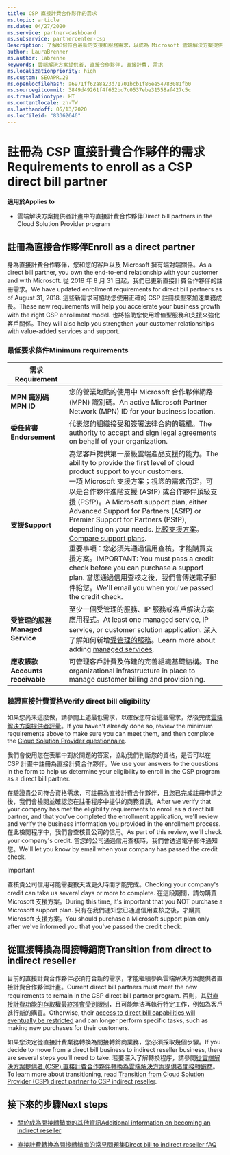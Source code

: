 ```yaml
---
title: CSP 直接計費合作夥伴的需求
ms.topic: article
ms.date: 04/27/2020
ms.service: partner-dashboard
ms.subservice: partnercenter-csp
Description: 了解如何符合最新的支援和服務需求，以成為 Microsoft 雲端解決方案提供者 (CSP) 計畫中的直接計費合作夥伴。
author: LauraBrenner
ms.author: labrenne
keywords: 雲端解決方案提供者, 直接合作夥伴, 直接計費, 需求
ms.localizationpriority: high
ms.custom: SEOAPR.20
ms.openlocfilehash: a6971ff62a8a23d71701bcb1f86ee54783081fb0
ms.sourcegitcommit: 3849d49261f4f652bd7c0537ebe31558af427c5c
ms.translationtype: HT
ms.contentlocale: zh-TW
ms.lasthandoff: 05/13/2020
ms.locfileid: "83362646"
---
```

# <a name="requirements-to-enroll-as-a-csp-direct-bill-partner"></a><span data-ttu-id="0dcce-104">註冊為 CSP 直接計費合作夥伴的需求</span><span class="sxs-lookup"><span data-stu-id="0dcce-104">Requirements to enroll as a CSP direct bill partner</span></span>

<span data-ttu-id="0dcce-105">**適用於**</span><span class="sxs-lookup"><span data-stu-id="0dcce-105">**Applies to**</span></span>

- <span data-ttu-id="0dcce-106">雲端解決方案提供者計畫中的直接計費合作夥伴</span><span class="sxs-lookup"><span data-stu-id="0dcce-106">Direct bill partners in the Cloud Solution Provider program</span></span>

## <a name="enroll-as-a-direct-partner"></a><span data-ttu-id="0dcce-107">註冊為直接合作夥伴</span><span class="sxs-lookup"><span data-stu-id="0dcce-107">Enroll as a direct partner</span></span>

<span data-ttu-id="0dcce-108">身為直接計費合作夥伴，您和您的客戶以及 Microsoft 擁有端對端關係。</span><span class="sxs-lookup"><span data-stu-id="0dcce-108">As a direct bill partner, you own the end-to-end relationship with your customer and with Microsoft.</span></span> <span data-ttu-id="0dcce-109">從 2018 年 8 月 31 日起，我們已更新直接計費合作夥伴的註冊需求。</span><span class="sxs-lookup"><span data-stu-id="0dcce-109">We have updated enrollment requirements for direct bill partners as of August 31, 2018.</span></span> <span data-ttu-id="0dcce-110">這些新需求可協助您使用正確的 CSP 註冊模型來加速業務成長。</span><span class="sxs-lookup"><span data-stu-id="0dcce-110">These new requirements will help you accelerate your business growth with the right CSP enrollment model.</span></span> <span data-ttu-id="0dcce-111">也將協助您使用增值型服務和支援來強化客戶關係。</span><span class="sxs-lookup"><span data-stu-id="0dcce-111">They will also help you strengthen your customer relationships with value-added services and support.</span></span>

### <a name="minimum-requirements"></a><span data-ttu-id="0dcce-112">最低要求條件</span><span class="sxs-lookup"><span data-stu-id="0dcce-112">Minimum requirements</span></span>

|<span data-ttu-id="0dcce-113">**需求**</span><span class="sxs-lookup"><span data-stu-id="0dcce-113">**Requirement**</span></span>|                             |
|--------------------------------|--------------------------------------------------------------|
|<span data-ttu-id="0dcce-114">**MPN 識別碼**</span><span class="sxs-lookup"><span data-stu-id="0dcce-114">**MPN ID**</span></span>   |<span data-ttu-id="0dcce-115">您的營業地點的使用中 Microsoft 合作夥伴網路 (MPN) 識別碼。</span><span class="sxs-lookup"><span data-stu-id="0dcce-115">An active Microsoft Partner Network (MPN) ID for your business location.</span></span>    |
|<span data-ttu-id="0dcce-116">**委任背書**</span><span class="sxs-lookup"><span data-stu-id="0dcce-116">**Endorsement**</span></span>   |<span data-ttu-id="0dcce-117">代表您的組織接受和簽署法律合約的職權。</span><span class="sxs-lookup"><span data-stu-id="0dcce-117">The authority to accept and sign legal agreements on behalf of your organization.</span></span>|
|<span data-ttu-id="0dcce-118">**支援**</span><span class="sxs-lookup"><span data-stu-id="0dcce-118">**Support**</span></span>   |<span data-ttu-id="0dcce-119">為您客戶提供第一層級雲端產品支援的能力。</span><span class="sxs-lookup"><span data-stu-id="0dcce-119">The ability to provide the first level of cloud product support to your customers.</span></span> <br/><span data-ttu-id="0dcce-120">一項 Microsoft 支援方案；視您的需求而定，可以是合作夥伴進階支援 (ASfP) 或合作夥伴頂級支援 (PSfP)。</span><span class="sxs-lookup"><span data-stu-id="0dcce-120">A Microsoft support plan, either Advanced Support for Partners (ASfP) or Premier Support for Partners (PSfP), depending on your needs.</span></span> <span data-ttu-id="0dcce-121">[比較支援方案](https://partner.microsoft.com/support/partnersupport)。</span><span class="sxs-lookup"><span data-stu-id="0dcce-121">[Compare support plans](https://partner.microsoft.com/support/partnersupport).</span></span><br/> <span data-ttu-id="0dcce-122">重要事項：您必須先通過信用查核，才能購買支援方案。</span><span class="sxs-lookup"><span data-stu-id="0dcce-122">IMPORTANT: You must pass a credit check before you can purchase a support plan.</span></span> <span data-ttu-id="0dcce-123">當您通過信用查核之後，我們會傳送電子郵件給您。</span><span class="sxs-lookup"><span data-stu-id="0dcce-123">We'll email you when you've passed the credit check.</span></span> |
|<span data-ttu-id="0dcce-124">**受管理的服務**</span><span class="sxs-lookup"><span data-stu-id="0dcce-124">**Managed Service**</span></span>   |<span data-ttu-id="0dcce-125">至少一個受管理的服務、IP 服務或客戶解決方案應用程式。</span><span class="sxs-lookup"><span data-stu-id="0dcce-125">At least one managed service, IP service, or customer solution application.</span></span> <span data-ttu-id="0dcce-126">深入了解如何新增[受管理的服務](https://partner.microsoft.com/business-opportunities/managed-services-provider)。</span><span class="sxs-lookup"><span data-stu-id="0dcce-126">Learn more about adding [managed services](https://partner.microsoft.com/business-opportunities/managed-services-provider).</span></span>|
|<span data-ttu-id="0dcce-127">**應收帳款**</span><span class="sxs-lookup"><span data-stu-id="0dcce-127">**Accounts receivable**</span></span> |<span data-ttu-id="0dcce-128">可管理客戶計費及佈建的完善組織基礎結構。</span><span class="sxs-lookup"><span data-stu-id="0dcce-128">The organizational infrastructure in place to manage customer billing and provisioning.</span></span>

### <a name="verify-direct-bill-eligibility"></a><span data-ttu-id="0dcce-129">驗證直接計費資格</span><span class="sxs-lookup"><span data-stu-id="0dcce-129">Verify direct bill eligibility</span></span>

<span data-ttu-id="0dcce-130">如果您尚未這麼做，請參閱上述最低需求，以確保您符合這些需求，然後完成[雲端解決方案提供者評量](https://partner.microsoft.com/cloud-solution-provider/assessment)。</span><span class="sxs-lookup"><span data-stu-id="0dcce-130">If you haven't already done so, review the minimum requirements above to make sure you can meet them, and then complete the [Cloud Solution Provider questionnaire](https://partner.microsoft.com/cloud-solution-provider/assessment).</span></span>

<span data-ttu-id="0dcce-131">我們會使用您在表單中對於問題的答案，協助我們判斷您的資格，是否可以在 CSP 計畫中註冊為直接計費合作夥伴。</span><span class="sxs-lookup"><span data-stu-id="0dcce-131">We use your answers to the questions in the form to help us determine your eligibility to enroll in the CSP program as a direct bill partner.</span></span>

<span data-ttu-id="0dcce-132">在驗證貴公司符合資格需求，可註冊為直接計費合作夥伴，且您已完成註冊申請之後，我們會檢閱並確認您在註冊程序中提供的商務資訊。</span><span class="sxs-lookup"><span data-stu-id="0dcce-132">After we verify that your company has met the eligibility requirements to enroll as a direct bill partner, and that you've completed the enrollment application, we'll review and verify the business information you provided in the enrollment process.</span></span> <span data-ttu-id="0dcce-133">在此檢閱程序中，我們會查核貴公司的信用。</span><span class="sxs-lookup"><span data-stu-id="0dcce-133">As part of this review, we'll check your company's credit.</span></span> <span data-ttu-id="0dcce-134">當您的公司通過信用查核時，我們會透過電子郵件通知您。</span><span class="sxs-lookup"><span data-stu-id="0dcce-134">We'll let you know by email when your company has passed the credit check.</span></span>

>[!IMPORTANT]
><span data-ttu-id="0dcce-135">查核貴公司信用可能需要數天或更久時間才能完成。</span><span class="sxs-lookup"><span data-stu-id="0dcce-135">Checking your company's credit can take us several days or more to complete.</span></span> <span data-ttu-id="0dcce-136">在這段期間，請勿購買 Microsoft 支援方案。</span><span class="sxs-lookup"><span data-stu-id="0dcce-136">During this time, it's important that you NOT purchase a Microsoft support plan.</span></span> <span data-ttu-id="0dcce-137">只有在我們通知您已通過信用查核之後，才購買 Microsoft 支援方案。</span><span class="sxs-lookup"><span data-stu-id="0dcce-137">You should purchase a Microsoft support plan only after we've informed you that you've passed the credit check.</span></span>

## <a name="transition-from-direct-to-indirect-reseller"></a><span data-ttu-id="0dcce-138">從直接轉換為間接轉銷商</span><span class="sxs-lookup"><span data-stu-id="0dcce-138">Transition from direct to indirect reseller</span></span>

<span data-ttu-id="0dcce-139">目前的直接計費合作夥伴必須符合新的需求，才能繼續參與雲端解決方案提供者直接計費合作夥伴計畫。</span><span class="sxs-lookup"><span data-stu-id="0dcce-139">Current direct bill partners must meet the new requirements to remain in the CSP direct bill partner program.</span></span> <span data-ttu-id="0dcce-140">否則，其[對直接計費功能的存取權最終將會受到限制](restricted-direct-bill-capabilities.md)，且可能無法再執行特定工作，例如為客戶進行新的購買。</span><span class="sxs-lookup"><span data-stu-id="0dcce-140">Otherwise, their [access to direct bill capabilities will eventually be restricted](restricted-direct-bill-capabilities.md) and can longer perform specific tasks, such as making new purchases for their customers.</span></span>

<span data-ttu-id="0dcce-141">如果您決定從直接計費業務轉換為間接轉銷商業務，您必須採取幾個步驟。</span><span class="sxs-lookup"><span data-stu-id="0dcce-141">If you decide to move from a direct bill business to indirect reseller business, there are several steps you'll need to take.</span></span> <span data-ttu-id="0dcce-142">若要深入了解轉換程序，請參閱[從雲端解決方案提供者 (CSP) 直接計費合作夥伴轉換為雲端解決方案提供者間接轉銷商](transition-direct-to-indirect.md)。</span><span class="sxs-lookup"><span data-stu-id="0dcce-142">To learn more about transitioning, read [Transition from Cloud Solution Provider (CSP) direct partner to CSP indirect reseller](transition-direct-to-indirect.md).</span></span>

## <a name="next-steps"></a><span data-ttu-id="0dcce-143">接下來的步驟</span><span class="sxs-lookup"><span data-stu-id="0dcce-143">Next steps</span></span>

- [<span data-ttu-id="0dcce-144">關於成為間接轉銷商的其他資訊</span><span class="sxs-lookup"><span data-stu-id="0dcce-144">Additional information on becoming an indirect reseller</span></span>](https://assetsprod.microsoft.com/csp-directbill-to-indirect-transition.pdf)

- [<span data-ttu-id="0dcce-145">直接計費轉換為間接轉銷商的常見問題集</span><span class="sxs-lookup"><span data-stu-id="0dcce-145">Direct bill to indirect reseller fAQ</span></span>](https://assetsprod.microsoft.com/mpn/direct-bill-partner-faq.pdf)

